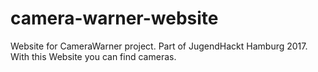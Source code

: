 # camera-warner-website
Website for CameraWarner project. Part of JugendHackt Hamburg 2017.
With this Website you can find cameras.
